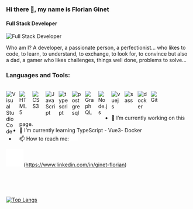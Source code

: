 ### Hi there 👋, my name is Florian Ginet

####  Full Stack Developer
![ Full Stack Developer](https://www.canva.com/design/DAE_EFHgN4A/OijMcRJZmX8_q-9k-hCrtA/view?utm_content=DAE_EFHgN4A&utm_campaign=designshare&utm_medium=link&utm_source=publishsharelink)

Who am I? A developer, a passionate person, a perfectionist... who likes to code, to learn, to understand, to exchange, to look for, to convince but also a dad, a gamer who likes challenges, things well done, problems to solve...

### Languages and Tools:
<br>

<img align="left" alt="Visual Studio Code" width="26px" src="https://cdn.jsdelivr.net/gh/devicons/devicon/icons/vscode/vscode-original.svg" style="padding-right:10px;" />
<img align="left" alt="HTML5" width="26px" src="https://cdn.jsdelivr.net/gh/devicons/devicon/icons/html5/html5-original.svg" style="padding-right:10px;" />
<img align="left" alt="CSS3" width="26px" src="https://cdn.jsdelivr.net/gh/devicons/devicon/icons/css3/css3-original.svg" style="padding-right:10px;" />
<img align="left" alt="JavaScript" width="26px" src="https://cdn.jsdelivr.net/gh/devicons/devicon/icons/javascript/javascript-original.svg" style="padding-right:10px;" />
<img align="left" alt="typescript" width="26px" src="https://cdn.jsdelivr.net/gh/devicons/devicon/icons/typescript/typescript-original.svg" style="padding-right:10px;" />
<img align="left" alt="postgresql" width="26px" src="https://cdn.jsdelivr.net/gh/devicons/devicon/icons/postgresql/postgresql-original.svg" style="padding-right:10px;" />
<img align="left" alt="GraphQL" width="26px" src="https://cdn.jsdelivr.net/gh/devicons/devicon/icons/graphql/graphql-plain.svg" style="padding-right:10px;" />
<img align="left" alt="Node.js" width="26px" src="https://cdn.jsdelivr.net/gh/devicons/devicon/icons/nodejs/nodejs-original.svg" style="padding-right:10px;" />
<img align="left" alt="vuejs" width="26px" src="https://cdn.jsdelivr.net/gh/devicons/devicon/icons/vuejs/vuejs-original.svg" style="padding-right:10px;" />
<img align="left" alt="sass" width="26px" src="https://cdn.jsdelivr.net/gh/devicons/devicon/icons/sass/sass-original.svg" style="padding-right:10px;" />
<img align="left" alt="docker" width="26px" src="https://cdn.jsdelivr.net/gh/devicons/devicon/icons/docker/docker-original.svg" style="padding-right:10px;" />
<img align="left" alt="Git" width="26px" src="https://cdn.jsdelivr.net/gh/devicons/devicon/icons/git/git-original.svg" style="padding-right:10px;" />

<br>
<br>
<br>

- 🔭 I’m currently working on this page. 
- 🌱 I’m currently learning TypeScript -  Vue3- Docker  
- 📫 How to reach me: [<img src='./img/linkedin-dark.svg' alt='github' height='20'>](https://www.linkedin.com/in/ginet-florian)

![linkedin](/img/linkedin-dark.svg)(https://www.linkedin.com/in/ginet-florian)

<br>
<br>
<br>


[![Top Langs](https://github-readme-stats.vercel.app/api/top-langs/?username=gynflo)](https://github.com/anuraghazra/github-readme-stats)
